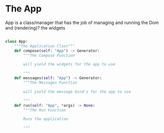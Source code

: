 # The App

App is a class/manager that has the job of managing
and running the Dom and (rendering)? the widgets

```python

class App:
    """The Application Class"""
    def compose(self: "App") -> Generator:
        """The Compose Function

        will yield the widgets for the app to use

        """
    def messages(self: "App") -> Generator:
        """The Messages Function

        will yield the message bind's for the app to use

        """
    def run(self: "App", *args) -> None:
        """The Run Function

        Runs the application

        """

```
